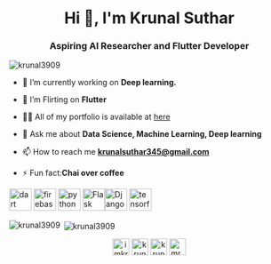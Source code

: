 <h1 align="center">Hi 👋, I'm Krunal Suthar</h1>
<h3 align="center">Aspiring AI Researcher and Flutter Developer</h3>

<p align="left"> <img src="https://komarev.com/ghpvc/?username=krunal3909" alt="krunal3909" /> </p>

- 🔭 I’m currently working on **Deep learning.**

- 👯 I’m Flirting on **Flutter**

- 👨‍💻 All of my portfolio is available at [here](https://krunalsuthar345.wixsite.com/krunalsuthar)

- 💬 Ask me about **Data Science, Machine Learning, Deep learning**

- 📫 How to reach me **krunalsuthar345@gmail.com**

- ⚡ Fun fact:**Chai over coffee**




<p align="left"> <img src="https://www.vectorlogo.zone/logos/dartlang/dartlang-icon.svg" alt="dart" width="40" height="40"/> <img src="https://www.vectorlogo.zone/logos/firebase/firebase-icon.svg" alt="firebase" width="40" height="40"/>  <img src="https://github.com/gilbarbara/logos/blob/master/logos/python.svg" alt="python" width="40" height="40"/> <img src="https://github.com/gilbarbara/logos/blob/master/logos/flask.svg" alt="Flask" width="40" height="40"/><img src="https://github.com/gilbarbara/logos/blob/master/logos/django-icon.svg" alt="Django" width="40" height="40"/>  <img src="https://www.vectorlogo.zone/logos/tensorflow/tensorflow-icon.svg" alt="tensorflow" width="40" height="40"/></p><p><img align="left" src="https://github-readme-stats.vercel.app/api/top-langs/?username=krunal3909&layout=compact&hide=html" alt="krunal3909" /></p>

<p>&nbsp;<img align="center" src="https://github-readme-stats.vercel.app/api?username=krunal3909&show_icons=true" alt="krunal3909" /></p>

<p align="center">
<a href="https://twitter.com/imkrunal39" target="blank"><img align="center" src="https://cdn.jsdelivr.net/npm/simple-icons@3.0.1/icons/twitter.svg" alt="imkrunal39" height="30" width="30" /></a>
<a href="https://linkedin.com/in/krunal suthar" target="blank"><img align="center" src="https://cdn.jsdelivr.net/npm/simple-icons@3.0.1/icons/linkedin.svg" alt="krunal suthar" height="30" width="30" /></a>
<a href="https://fb.com/krunal suthar" target="blank"><img align="center" src="https://cdn.jsdelivr.net/npm/simple-icons@3.0.1/icons/facebook.svg" alt="krunal suthar" height="30" width="30" /></a>
<a href="https://instagram.com/mr_krunal,.suthar_" target="blank"><img align="center" src="https://cdn.jsdelivr.net/npm/simple-icons@3.0.1/icons/instagram.svg" alt="mr_krunal,.suthar_" height="30" width="30" /></a>

</p>
